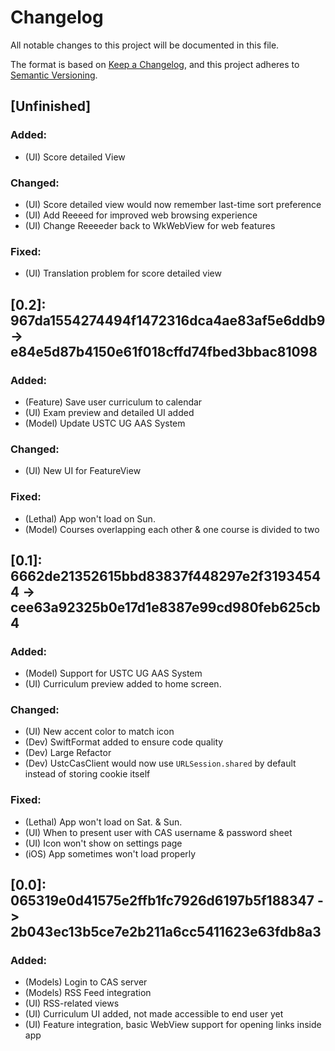#  Changelog

All notable changes to this project will be documented in this file.

The format is based on [Keep a Changelog](https://keepachangelog.com/en/1.0.0/),
and this project adheres to [Semantic Versioning](https://semver.org/spec/v2.0.0.html).

## [Unfinished]

### Added:

- (UI) Score detailed View

### Changed:

- (UI) Score detailed view would now remember last-time sort preference
- (UI) Add Reeeed for improved web browsing experience
- (UI) Change Reeeeder back to WkWebView for web features

### Fixed:

- (UI) Translation problem for score detailed view

## [0.2]: 967da1554274494f1472316dca4ae83af5e6ddb9 -> e84e5d87b4150e61f018cffd74fbed3bbac81098

### Added:

- (Feature) Save user curriculum to calendar
- (UI) Exam preview and detailed UI added
- (Model) Update USTC UG AAS System

### Changed:

- (UI) New UI for FeatureView

### Fixed:

- (Lethal) App won't load on Sun.
- (Model) Courses overlapping each other & one course is divided to two

## [0.1]: 6662de21352615bbd83837f448297e2f31934544 -> cee63a92325b0e17d1e8387e99cd980feb625cb4

### Added:

- (Model) Support for USTC UG AAS System
- (UI) Curriculum preview added to home screen.

### Changed:

- (UI) New accent color to match icon
- (Dev) SwiftFormat added to ensure code quality
- (Dev) Large Refactor
- (Dev) UstcCasClient would now use `URLSession.shared` by default instead of storing cookie itself


### Fixed:

- (Lethal) App won't load on Sat. & Sun.
- (UI) When to present user with CAS username & password sheet
- (UI) Icon won't show on settings page
- (iOS) App sometimes won't load properly

## [0.0]: 065319e0d41575e2ffb1fc7926d6197b5f188347 -> 2b043ec13b5ce7e2b211a6cc5411623e63fdb8a3

### Added:

- (Models) Login to CAS server
- (Models) RSS Feed integration
- (UI) RSS-related views
- (UI) Curriculum UI added, not made accessible to end user yet
- (UI) Feature integration, basic WebView support for opening links inside app
